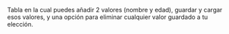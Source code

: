 Tabla en la cual puedes añadir 2 valores (nombre y edad), guardar y cargar esos valores, y una opción para eliminar cualquier valor guardado a tu elección.
